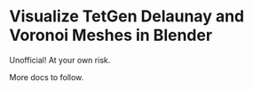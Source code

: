 # Visualize TetGen Delaunay and Voronoi Meshes in Blender

Unofficial! At your own risk.

More docs to follow.
